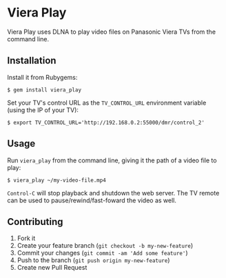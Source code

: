 # Viera Play

Viera Play uses DLNA to play video files on Panasonic Viera TVs from the
command line.

## Installation

Install it from Rubygems:

    $ gem install viera_play

Set your TV's control URL as the `TV_CONTROL_URL` environment variable
(using the IP of your TV):

    $ export TV_CONTROL_URL='http://192.168.0.2:55000/dmr/control_2'

## Usage

Run `viera_play` from the command line, giving it the path of a video
file to play:

    $ viera_play ~/my-video-file.mp4

`Control-C` will stop playback and shutdown the web server. The TV
remote can be used to pause/rewind/fast-foward the video as well.

## Contributing

1. Fork it
2. Create your feature branch (`git checkout -b my-new-feature`)
3. Commit your changes (`git commit -am 'Add some feature'`)
4. Push to the branch (`git push origin my-new-feature`)
5. Create new Pull Request
